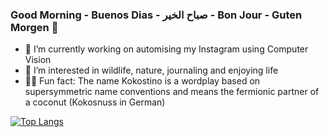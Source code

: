 ### Good Morning - Buenos Dias - صباح الخير - Bon Jour - Guten Morgen :boar:

- :palm_tree: I’m currently working on automising my Instagram using Computer Vision
- :milky_way: I’m interested in wildlife, nature, journaling and enjoying life
- :whale::dash: Fun fact: The name Kokostino is a wordplay based on supersymmetric name conventions and means the fermionic partner of a coconut (Kokosnuss in German)

[![Top Langs](https://github-readme-stats.vercel.app/api/top-langs/?username=kokostino&exclude_repo=xtext-kokomodel,SecretNotebooks&layout=compact&theme=bear&langs_count=8)](https://github.com/kokostino/github-readme-stats)
